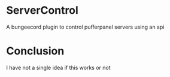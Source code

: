 # ServerControl
 A bungeecord plugin to control pufferpanel servers using an api


# Conclusion
 I have not a single idea if this works or not